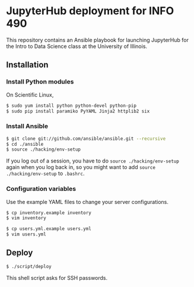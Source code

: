 # JupyterHub deployment for INFO 490

This repository contains an Ansible playbook for launching JupyterHub for the
Intro to Data Science class at the University of Illinois.

## Installation

### Install Python modules

On Scientific Linux,

```bash
$ sudo yum install python python-devel python-pip
$ sudo pip install paramiko PyYAML Jinja2 httplib2 six
```

### Install Ansible

```bash
$ git clone git://github.com/ansible/ansible.git --recursive
$ cd ./ansible
$ source ./hacking/env-setup
```

If you log out of a session, you have to do `source ./hacking/env-setup` again
when you log back in, so you might want to add `source ./hacking/env-setup` to
`.bashrc`.

### Configuration variables

Use the example YAML files to change your server configurations.

```bash
$ cp inventory.example inventory
$ vim inventory
```

```bash
$ cp users.yml.example users.yml
$ vim users.yml
```

## Deploy

```bash
$ ./script/deploy
```

This shell script asks for SSH passwords.
